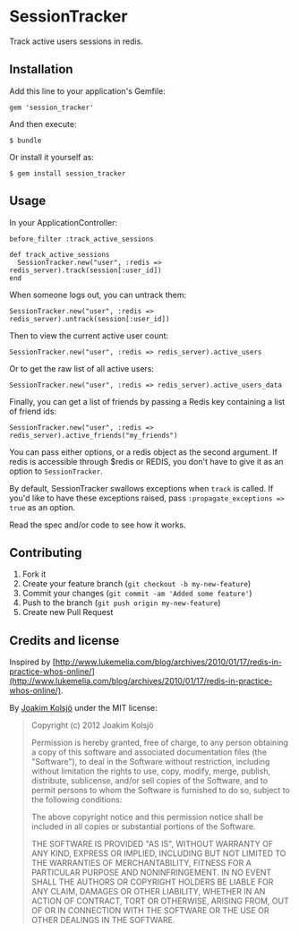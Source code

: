 # SessionTracker

Track active users sessions in redis.

## Installation

Add this line to your application's Gemfile:

    gem 'session_tracker'

And then execute:

    $ bundle

Or install it yourself as:

    $ gem install session_tracker

## Usage

In your ApplicationController:

    before_filter :track_active_sessions

    def track_active_sessions
      SessionTracker.new("user", :redis => redis_server).track(session[:user_id])
    end

When someone logs out, you can untrack them:

    SessionTracker.new("user", :redis => redis_server).untrack(session[:user_id])

Then to view the current active user count:

    SessionTracker.new("user", :redis => redis_server).active_users

Or to get the raw list of all active users:

    SessionTracker.new("user", :redis => redis_server).active_users_data

Finally, you can get a list of friends by passing a Redis key containing a list of friend ids:

    SessionTracker.new("user", :redis => redis_server).active_friends("my_friends")

You can pass either options, or a redis object as the second argument.  If redis is accessible through $redis or REDIS, you don't have to give it as an option to `SessionTracker`.

By default, SessionTracker swallows exceptions when `track` is called.  If you'd like to have these exceptions raised, pass
`:propagate_exceptions => true` as an option.

Read the spec and/or code to see how it works.

## Contributing

1. Fork it
2. Create your feature branch (`git checkout -b my-new-feature`)
3. Commit your changes (`git commit -am 'Added some feature'`)
4. Push to the branch (`git push origin my-new-feature`)
5. Create new Pull Request

## Credits and license

Inspired by [http://www.lukemelia.com/blog/archives/2010/01/17/redis-in-practice-whos-online/](http://www.lukemelia.com/blog/archives/2010/01/17/redis-in-practice-whos-online/).

By [Joakim Kolsjö](https://github.com/joakimk) under the MIT license:

>  Copyright (c) 2012 Joakim Kolsjö
>
>  Permission is hereby granted, free of charge, to any person obtaining a copy
>  of this software and associated documentation files (the "Software"), to deal
>  in the Software without restriction, including without limitation the rights
>  to use, copy, modify, merge, publish, distribute, sublicense, and/or sell
>  copies of the Software, and to permit persons to whom the Software is
>  furnished to do so, subject to the following conditions:
>
>  The above copyright notice and this permission notice shall be included in
>  all copies or substantial portions of the Software.
>
>  THE SOFTWARE IS PROVIDED "AS IS", WITHOUT WARRANTY OF ANY KIND, EXPRESS OR
>  IMPLIED, INCLUDING BUT NOT LIMITED TO THE WARRANTIES OF MERCHANTABILITY,
>  FITNESS FOR A PARTICULAR PURPOSE AND NONINFRINGEMENT. IN NO EVENT SHALL THE
>  AUTHORS OR COPYRIGHT HOLDERS BE LIABLE FOR ANY CLAIM, DAMAGES OR OTHER
>  LIABILITY, WHETHER IN AN ACTION OF CONTRACT, TORT OR OTHERWISE, ARISING FROM,
>  OUT OF OR IN CONNECTION WITH THE SOFTWARE OR THE USE OR OTHER DEALINGS IN
>  THE SOFTWARE.
